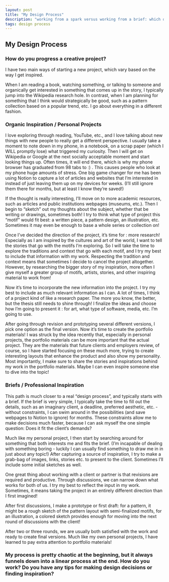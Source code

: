 ```yaml
---
layout: post
title: "My Design Process"
description: "working from a spark versus working from a brief: which do you prefer?"
tags: design process
---
```


## My Design Process

### How do you progress a creative project?

I have two main ways of starting a new project, which vary based on the way I get inspired.

When I am reading a book, watching something, or talking to someone and organically get interested in something that comes up in the story, I typically jump into the Wikipedia research hole.  In contrast, when I am planning for something that I think would strategically be good, such as a pattern collection based on a popular trend, etc. I go about everything in a different fashion.

### Organic Inspiration / Personal Projects

I love exploring through reading, YouTube, etc., and I love talking about new things with new people to really get a different perspective. I usually take a moment to note down in my phone, in a notebook, on a scrap paper (which I WILL promptly lose) what triggered my curiosity. Then I will get on Wikipedia or Google at the next socially acceptable moment and start looking things up. Often times, it will end there, which is why my phone browser has graduated from 98 tabs to :) . This causes people who look at my phone huge amounts of stress. One big game changer for me has been using Notion to capture a lot of articles and websites that I’m interested in instead of just leaving them up on my devices for weeks. (I’ll still ignore them there for months, but at least I know they’re saved!)

If the thought is really interesting, I’ll move on to more academic resources, such as articles and public institutions webpages (museums, etc.). Then I begin to “sketch” out my thoughts about the subject, whether that be writing or drawings, sometimes both! I try to think what type of project this “motif” would fit best: a written piece, a pattern design, an illustration, etc. Sometimes it may even be enough to base a whole series or collection on! 

Once I’ve decided the direction of the project, it’s time for : more research! Especially as I am inspired by the cultures and art of the world, I want to tell the stories that go with the motifs I’m exploring. So I will take the time to explore the traditions and context that go with each motif, and I try my best to include that information with my work. Respecting the tradition and context means that sometimes I decide to cancel the project altogether. However, by researching the bigger story of my inspiration, more often I give myself a greater group of motifs, artists, stories, and other inspiring material to work from!

Now it’s time to incorporate the new information into the project. I try my best to include as much relevant information as I can. A lot of times, I think of a project kind of like a research paper. The more you know, the better, but the thesis still needs to shine through! I finalize the ideas and choose how I’m going to present it : for art, what type of software, media, etc. I’m going to use.

After going through revision and prototyping several different versions, I pick one option as the final version. Now it’s time to create the portfolio materials! I was struck by the idea recently that, especially in personal projects, the portfolio materials can be more important that the actual project. They are the materials that future clients and employers review, of course, so I have started focusing on these much more, trying to create interesting layouts that enhance the product and also show my personality. Most importantly, I make sure to share the stories and inspirations behind my work in the portfolio materials. Maybe I can even inspire someone else to dive into the topic!

### Briefs / Professional Inspiration

This path is much closer to a real “design process”, and typically starts with a brief. If the brief is very simple, I typically take the time to fill out the details, such as an imaginary client, a deadline, preferred aesthetic, etc. - without constraints, I can swim around in the possibilities (and save webpages to Notion to ignore) for months. These constraints allow me to make decisions much faster, because I can ask myself the one simple question: Does it fit the client’s demands? 

Much like my personal project, I then start by searching around for something that both interests me and fits the brief. (I’m incapable of dealing with something boring - luckily I can usually find something to draw me in in just about any topic!) After capturing a source of inspiration, I try to make a grab-bag of images, links, stories etc. to present to the client. Sometimes I’ll include some initial sketches as well. 

One great thing about working with a client or partner is that revisions are required and productive. Through discussions, we can narrow down what works for both of us. I try my best to reflect the input in my work. Sometimes, it means taking the project in an entirely different direction than I first imagined! 

After first discussions, I make a prototype or first draft: for a pattern, it might be a rough sketch of the pattern layout with semi-finalized motifs, for an illustration, a colored sketch provides enough for moving into the next round of discussions with the client! 

After two or three rounds, we are usually both satisfied with the work and ready to create final versions. Much like my own personal projects, I have learned to pay extra attention to portfolio materials! 

### My process is pretty chaotic at the beginning, but it always funnels down into a linear process at the end. How do you work? Do you have any tips for making design decisions or finding inspiration?
